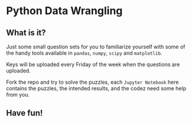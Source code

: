 Python Data Wrangling
=======

What is it?
-----------
Just some small question sets for you to familiarize yourself with some of the handy tools available in `pandas`, `numpy`, `scipy` and `matplotlib`.

Keys will be uploaded every Friday of the week when the questions are uploaded.

Fork the repo and try to solve the puzzles, each `Jupyter Notebook` here contains the puzzles, the intended results, and the codez need some help from you.

Have fun!
-----------
